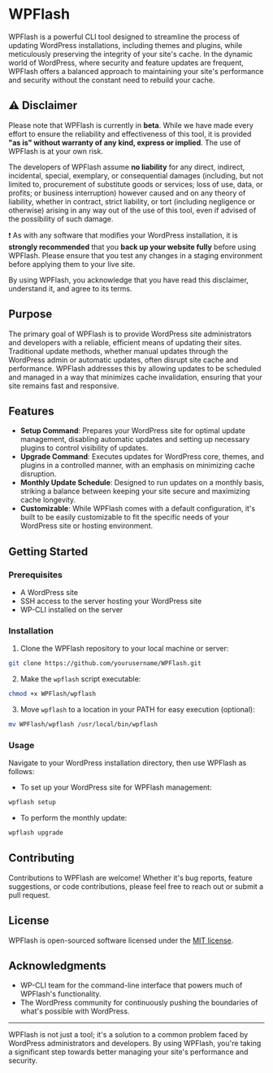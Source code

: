 # WPFlash

WPFlash is a powerful CLI tool designed to streamline the process of updating WordPress installations, including themes and plugins, while meticulously preserving the integrity of your site's cache. In the dynamic world of WordPress, where security and feature updates are frequent, WPFlash offers a balanced approach to maintaining your site's performance and security without the constant need to rebuild your cache.

## :warning: **Disclaimer**

Please note that WPFlash is currently in **beta**. While we have made every effort to ensure the reliability and effectiveness of this tool, it is provided **"as is" without warranty of any kind, express or implied**. The use of WPFlash is at your own risk.

The developers of WPFlash assume **no liability** for any direct, indirect, incidental, special, exemplary, or consequential damages (including, but not limited to, procurement of substitute goods or services; loss of use, data, or profits; or business interruption) however caused and on any theory of liability, whether in contract, strict liability, or tort (including negligence or otherwise) arising in any way out of the use of this tool, even if advised of the possibility of such damage.

:exclamation: As with any software that modifies your WordPress installation, it is **strongly recommended** that you **back up your website fully** before using WPFlash. Please ensure that you test any changes in a staging environment before applying them to your live site.

By using WPFlash, you acknowledge that you have read this disclaimer, understand it, and agree to its terms.


## Purpose

The primary goal of WPFlash is to provide WordPress site administrators and developers with a reliable, efficient means of updating their sites. Traditional update methods, whether manual updates through the WordPress admin or automatic updates, often disrupt site cache and performance. WPFlash addresses this by allowing updates to be scheduled and managed in a way that minimizes cache invalidation, ensuring that your site remains fast and responsive.

## Features

- **Setup Command**: Prepares your WordPress site for optimal update management, disabling automatic updates and setting up necessary plugins to control visibility of updates.
- **Upgrade Command**: Executes updates for WordPress core, themes, and plugins in a controlled manner, with an emphasis on minimizing cache disruption.
- **Monthly Update Schedule**: Designed to run updates on a monthly basis, striking a balance between keeping your site secure and maximizing cache longevity.
- **Customizable**: While WPFlash comes with a default configuration, it's built to be easily customizable to fit the specific needs of your WordPress site or hosting environment.

## Getting Started

### Prerequisites

- A WordPress site
- SSH access to the server hosting your WordPress site
- WP-CLI installed on the server

### Installation

1. Clone the WPFlash repository to your local machine or server:

```bash
git clone https://github.com/yourusername/WPFlash.git
```

2. Make the `wpflash` script executable:

```bash
chmod +x WPFlash/wpflash
```

3. Move `wpflash` to a location in your PATH for easy execution (optional):

```bash
mv WPFlash/wpflash /usr/local/bin/wpflash
```

### Usage

Navigate to your WordPress installation directory, then use WPFlash as follows:

- To set up your WordPress site for WPFlash management:

```bash
wpflash setup
```

- To perform the monthly update:

```bash
wpflash upgrade
```

## Contributing

Contributions to WPFlash are welcome! Whether it's bug reports, feature suggestions, or code contributions, please feel free to reach out or submit a pull request.

## License

WPFlash is open-sourced software licensed under the [MIT license](LICENSE).

## Acknowledgments

- WP-CLI team for the command-line interface that powers much of WPFlash's functionality.
- The WordPress community for continuously pushing the boundaries of what's possible with WordPress.

---

WPFlash is not just a tool; it's a solution to a common problem faced by WordPress administrators and developers. By using WPFlash, you're taking a significant step towards better managing your site's performance and security.
